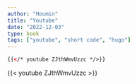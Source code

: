 ```yaml
---
author: "Houmin"
title: "Youtube"
date: "2022-12-03"
type: book
tags: ["youtube", "short code", "hugo"]
---
```



```html
{{</* youtube ZJthWmvUzzc */>}}
```

{{< youtube ZJthWmvUzzc >}}
